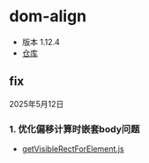 # dom-align

- 版本 1.12.4
- [仓库](https://github.com/yiminghe/dom-align)

## fix

2025年5月12日

### 1. 优化偏移计算时嵌套body问题

- [getVisibleRectForElement.js](dom-align\src\getVisibleRectForElement.js)

